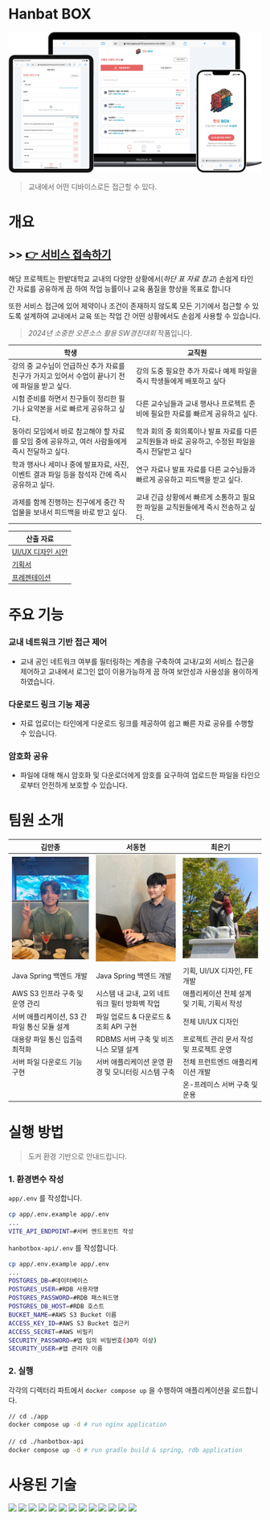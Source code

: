 # Hanbat BOX 

![title.png](./.github/all-device.png)
> 교내에서 어떤 디바이스로든 접근할 수 있다.

# 개요

## >> [👉 서비스 접속하기](https://han-box.co.kr)

해당 프로젝트는 한밭대학교 교내의 다양한 상황에서(*하단 표 자료 참고*) 손쉽게 타인 간 자료를 공유하게 끔 하여 작업 능률이나 교육 품질을 향상을 목표로 합니다

또한 서비스 접근에 있어 제약이나 조건이 존재하지 않도록 모든 기기에서 접근할 수 있도록 설계하여 교내에서 교육 또는 작업 간 어떤 상황에서도 손쉽게 사용할 수 있습니다.

> *2024년 소중한 오픈소스 활용 SW경진대회* 작품입니다. 


|학생|교직원|
|---|---|
|강의 중 교수님이 언급하신 추가 자료를 친구가 가지고 있어서 수업이 끝나기 전에 파일을 받고 싶다.|강의 도중 필요한 추가 자료나 예제 파일을 즉시 학생들에게 배포하고 싶다|
|시험 준비를 하면서 친구들이 정리한 필기나 요약본을 서로 빠르게 공유하고 싶다.|다른 교수님들과 교내 행사나 프로젝트 준비에 필요한 자료를 빠르게 공유하고 싶다.|
|동아리 모임에서 바로 참고해야 할 자료를 모임 중에 공유하고, 여러 사람들에게 즉시 전달하고 싶다.|학과 회의 중 회의록이나 발표 자료를 다른 교직원들과 바로 공유하고, 수정된 파일을 즉시 전달받고 싶다|
|학과 행사나 세미나 중에 발표자료, 사진, 이벤트 결과 파일 등을 참석자 간에 즉시 공유하고 싶다.|연구 자료나 발표 자료를 다른 교수님들과 빠르게 공유하고 피드백을 받고 싶다.|
|과제를 함께 진행하는 친구에게 중간 작업물을 보내서 피드백을 바로 받고 싶다.|교내 긴급 상황에서 빠르게 소통하고 필요한 파일을 교직원들에게 즉시 전송하고 싶다.|

|산출 자료|
|---|
|[UI/UX 디자인 시안](https://www.figma.com/design/6nbsuCKu6zPYzZoEVEVE5j/Hanbat-Box?node-id=0-1&t=l3Q20hkdXyx0Hoe4-1)|
|[기획서](https://drive.google.com/file/d/1lX45Gdu32BcGZojJQDlCTYprDDU476qA/view?usp=sharing)|
|[프레젠테이션](https://drive.google.com/file/d/1lX45Gdu32BcGZojJQDlCTYprDDU476qA/view?usp=sharing)|


# 주요 기능
### 교내 네트워크 기반 접근 제어
* 교내 공인 네트워크 여부를 필터링하는 계층을 구축하여 교내/교외 서비스 접근을 제어하고 교내에서 로그인 없이 이용가능하게 끔 하여 보안성과 사용성을 용이하게 하였습니다.

### 다운로드 링크 기능 제공
* 자료 업로더는 타인에게 다운로드 링크를 제공하여 쉽고 빠른 자료 공유를 수행할 수 있습니다.

### 암호화 공유
* 파일에 대해 해시 암호화 및 다운로더에게 암호를 요구하여 업로드한 파일을 타인으로부터 안전하게 보호할 수 있습니다.


# 팀원 소개
|김만종|서동현|최은기|
|---|---|---|
|![김만종](.github/_kmj.jpg)|![서동현](.github/_sdh.jpg)|![최은기](.github/_ceg.jpg)|
|Java Spring 백엔드 개발|Java Spring 백엔드 개발|기획, UI/UX 디자인, FE 개발|
|AWS S3 인프라 구축 및 운영 관리|시스템 내 교내, 교외 네트워크 필터 방화벽 작업|애플리케이션 전체 설계 및 기획, 기획서 작성|
|서버 애플리케이션, S3 간 파일 통신 모듈 설계|파일 업로드 & 다운로드 & 조회 API 구현|전체 UI/UX 디자인|
|대용량 파일 통신 입출력 최적화|RDBMS 서버 구축 및 비즈니스 모델 설계|프로젝트 관리 문서 작성 및 프로젝트 운영|
|서버 파일 다운로드 기능 구현|서버 애플리케이션 운영 환경 및 모니터링 시스템 구축|전체 프런트엔드 애플리케이션 개발|
|||온-프레미스 서버 구축 및 운용|


# 실행 방법

> 도커 환경 기반으로 안내드립니다.

### 1. 환경변수 작성
`app/.env` 를 작성합니다.

```bash
cp app/.env.example app/.env
...
VITE_API_ENDPOINT=#서버 엔드포인트 작성
```

`hanbotbox-api/.env` 를 작성합니다.

```bash
cp app/.env.example app/.env
...
POSTGRES_DB=#데이터베이스
POSTGRES_USER=#RDB 사용자명
POSTGRES_PASSWORD=#RDB 패스워드명
POSTGRES_DB_HOST=#RDB 호스트
BUCKET_NAME=#AWS S3 Bucket 이름
ACCESS_KEY_ID=#AWS S3 Bucket 접근키
ACCESS_SECRET=#AWS 비밀키
SECURITY_PASSWORD=#앱 임의 비밀번호(30자 이상)
SECURITY_USER=#앱 관리자 이름
```

### 2. 실행

각각의 디렉터리 파트에서 `docker compose up` 을 수행하여 애플리케이션을 로드합니다.
```bash
// cd ./app
docker compose up -d # run nginx application

// cd ./hanbotbox-api
docker compose up -d # run gradle build & spring, rdb application
```


# 사용된 기술
<p float="left">
<img src="https://cdn.jsdelivr.net/gh/devicons/devicon@latest/icons/spring/spring-original.svg" width=50 />
<img src="https://cdn.jsdelivr.net/gh/devicons/devicon@latest/icons/amazonwebservices/amazonwebservices-original-wordmark.svg" width=50 />
<img src="https://cdn.jsdelivr.net/gh/devicons/devicon@latest/icons/nginx/nginx-original.svg" width=50 />
<img src="https://cdn.jsdelivr.net/gh/devicons/devicon@latest/icons/postgresql/postgresql-original.svg" width=50 />
<img src="https://cdn.jsdelivr.net/gh/devicons/devicon@latest/icons/docker/docker-plain-wordmark.svg" width=50 />
<img src="https://cdn.jsdelivr.net/gh/devicons/devicon@latest/icons/ubuntu/ubuntu-original.svg" width=50/>
<img src="https://cdn.jsdelivr.net/gh/devicons/devicon@latest/icons/gradle/gradle-original.svg" width=50 />
<img src="https://cdn.jsdelivr.net/gh/devicons/devicon@latest/icons/groovy/groovy-original.svg" width=50 />
<img src="https://cdn.jsdelivr.net/gh/devicons/devicon@latest/icons/vitejs/vitejs-original.svg" width=50 />
<img src="https://cdn.jsdelivr.net/gh/devicons/devicon@latest/icons/hibernate/hibernate-original.svg" width=50 />
<img src="https://cdn.jsdelivr.net/gh/devicons/devicon@latest/icons/tailwindcss/tailwindcss-original.svg" width=50 />
<img src="https://cdn.jsdelivr.net/gh/devicons/devicon@latest/icons/react/react-original.svg" width=50 />
<img src="https://cdn.jsdelivr.net/gh/devicons/devicon@latest/icons/apache/apache-original.svg" width=50 />
</p>
